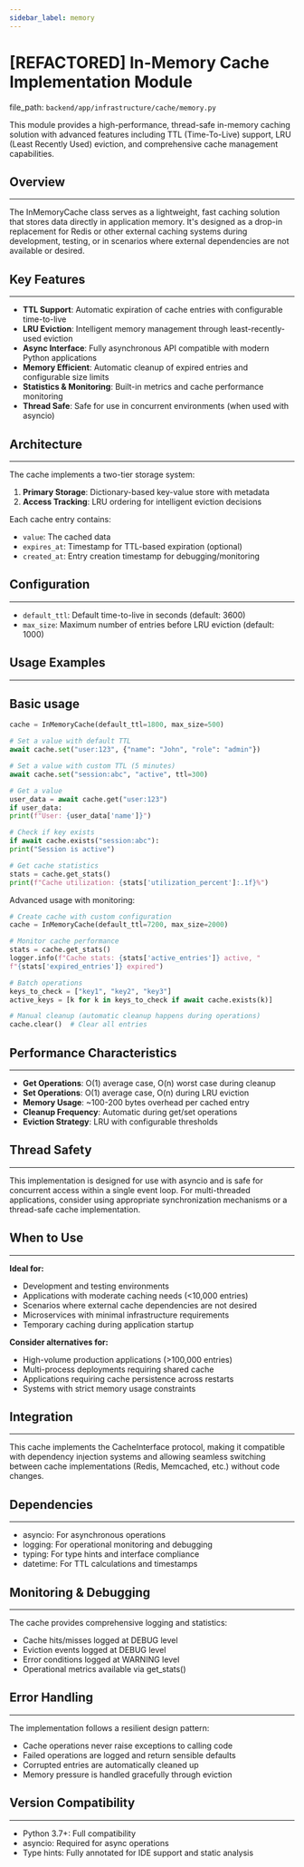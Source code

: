 ```yaml
---
sidebar_label: memory
---
```


# [REFACTORED] In-Memory Cache Implementation Module

  file_path: `backend/app/infrastructure/cache/memory.py`

This module provides a high-performance, thread-safe in-memory caching solution with
advanced features including TTL (Time-To-Live) support, LRU (Least Recently Used)
eviction, and comprehensive cache management capabilities.

## Overview

---------
The InMemoryCache class serves as a lightweight, fast caching solution that stores
data directly in application memory. It's designed as a drop-in replacement for
Redis or other external caching systems during development, testing, or in scenarios
where external dependencies are not available or desired.

## Key Features

-------------
- **TTL Support**: Automatic expiration of cache entries with configurable time-to-live
- **LRU Eviction**: Intelligent memory management through least-recently-used eviction
- **Async Interface**: Fully asynchronous API compatible with modern Python applications
- **Memory Efficient**: Automatic cleanup of expired entries and configurable size limits
- **Statistics & Monitoring**: Built-in metrics and cache performance monitoring
- **Thread Safe**: Safe for use in concurrent environments (when used with asyncio)

## Architecture

-------------
The cache implements a two-tier storage system:
1. **Primary Storage**: Dictionary-based key-value store with metadata
2. **Access Tracking**: LRU ordering for intelligent eviction decisions

Each cache entry contains:
- `value`: The cached data
- `expires_at`: Timestamp for TTL-based expiration (optional)
- `created_at`: Entry creation timestamp for debugging/monitoring

## Configuration

--------------
- `default_ttl`: Default time-to-live in seconds (default: 3600)
- `max_size`: Maximum number of entries before LRU eviction (default: 1000)

## Usage Examples

---------------

## Basic usage

```python
cache = InMemoryCache(default_ttl=1800, max_size=500)

# Set a value with default TTL
await cache.set("user:123", {"name": "John", "role": "admin"})

# Set a value with custom TTL (5 minutes)
await cache.set("session:abc", "active", ttl=300)

# Get a value
user_data = await cache.get("user:123")
if user_data:
print(f"User: {user_data['name']}")

# Check if key exists
if await cache.exists("session:abc"):
print("Session is active")

# Get cache statistics
stats = cache.get_stats()
print(f"Cache utilization: {stats['utilization_percent']:.1f}%")
```

Advanced usage with monitoring:
```python
# Create cache with custom configuration
cache = InMemoryCache(default_ttl=7200, max_size=2000)

# Monitor cache performance
stats = cache.get_stats()
logger.info(f"Cache stats: {stats['active_entries']} active, "
f"{stats['expired_entries']} expired")

# Batch operations
keys_to_check = ["key1", "key2", "key3"]
active_keys = [k for k in keys_to_check if await cache.exists(k)]

# Manual cleanup (automatic cleanup happens during operations)
cache.clear()  # Clear all entries
```

## Performance Characteristics

----------------------------
- **Get Operations**: O(1) average case, O(n) worst case during cleanup
- **Set Operations**: O(1) average case, O(n) during LRU eviction
- **Memory Usage**: ~100-200 bytes overhead per cached entry
- **Cleanup Frequency**: Automatic during get/set operations
- **Eviction Strategy**: LRU with configurable thresholds

## Thread Safety

---------------
This implementation is designed for use with asyncio and is safe for concurrent
access within a single event loop. For multi-threaded applications, consider
using appropriate synchronization mechanisms or a thread-safe cache implementation.

## When to Use

------------
**Ideal for:**
- Development and testing environments
- Applications with moderate caching needs (<10,000 entries)
- Scenarios where external cache dependencies are not desired
- Microservices with minimal infrastructure requirements
- Temporary caching during application startup

**Consider alternatives for:**
- High-volume production applications (>100,000 entries)
- Multi-process deployments requiring shared cache
- Applications requiring cache persistence across restarts
- Systems with strict memory usage constraints

## Integration

------------
This cache implements the CacheInterface protocol, making it compatible with
dependency injection systems and allowing seamless switching between cache
implementations (Redis, Memcached, etc.) without code changes.

## Dependencies

-------------
- asyncio: For asynchronous operations
- logging: For operational monitoring and debugging
- typing: For type hints and interface compliance
- datetime: For TTL calculations and timestamps

## Monitoring & Debugging

-----------------------
The cache provides comprehensive logging and statistics:
- Cache hits/misses logged at DEBUG level
- Eviction events logged at DEBUG level
- Error conditions logged at WARNING level
- Operational metrics available via get_stats()

## Error Handling

---------------
The implementation follows a resilient design pattern:
- Cache operations never raise exceptions to calling code
- Failed operations are logged and return sensible defaults
- Corrupted entries are automatically cleaned up
- Memory pressure is handled gracefully through eviction

## Version Compatibility

----------------------
- Python 3.7+: Full compatibility
- asyncio: Required for async operations
- Type hints: Fully annotated for IDE support and static analysis
